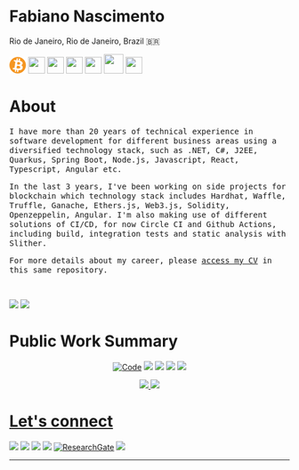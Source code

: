 Fabiano Nascimento
===
Rio de Janeiro, Rio de Janeiro, Brazil 🇧🇷

<img src="blockchain.png" width="30" height="30" /> <img src="https://cdn.jsdelivr.net/gh/devicons/devicon/icons/solidity/solidity-original.svg" width="30" height="30" />  <img src="https://cdn.jsdelivr.net/gh/devicons/devicon/icons/nodejs/nodejs-original.svg" width="30" height="30" />  <img src="https://cdn.jsdelivr.net/gh/devicons/devicon/icons/typescript/typescript-original.svg" width="30" height="30" /> <img src="https://cdn.jsdelivr.net/gh/devicons/devicon/icons/angularjs/angularjs-original.svg" width="30" height="30" /> <img src="https://cdn.jsdelivr.net/gh/devicons/devicon/icons/kubernetes/kubernetes-plain.svg" width="35" height="35" />  <img src="https://cdn.jsdelivr.net/gh/devicons/devicon/icons/azure/azure-original.svg" width="30" height="30" />



# About

<samp>I have more than 20 years of technical experience in software development for different business areas using a diversified technology stack, such as .NET, C#, J2EE, Quarkus, Spring Boot, Node.js, Javascript, React, Typescript, Angular etc.</samp>

<samp>In the last 3 years, I've been working on side projects for blockchain which technology stack includes Hardhat, Waffle, Truffle, Ganache, Ethers.js, Web3.js, Solidity, Openzeppelin, Angular. I'm also making use of different solutions of CI/CD, for now Circle CI and Github Actions, including build, integration tests and static analysis with Slither.</samp>

<samp>For more details about my career, please [access my CV](./CV.md) in this same repository.</samp>

<br/>
  
<img src="https://komarev.com/ghpvc/?username=fabianorodrigo&style=flat-square"> <img src="https://img.shields.io/github/last-commit/fabianorodrigo/fabianorodrigo/main?label=Last%20updated&style=flat-square">

# Public Work Summary

<p align="center">
<a href="https://github.com/fabianorodrigo?tab=repositories" target="_blank"><img alt="Code" src="https://img.shields.io/badge/-All Repos-000000?style=flat-square&logo=Plex&logoColor=white"></a>
<a href="https://github.com/stars/fabianorodrigo/lists/web-3-0" target="_blank"><img src="https://img.shields.io/badge/Web 3.0-3C3C3D?style=flat-square&logo=Ethereum&logoColor=white" target="_blank"></a>
<a href="https://github.com/stars/fabianorodrigo/lists/node-js" target="_blank"><img src="https://img.shields.io/badge/Node.js-6DA55F?style=flat-square&logo=node.js&logoColor=white" target="_blank"></a>
<a href="https://github.com/stars/fabianorodrigo/lists/angular" target="_blank"><img src="https://img.shields.io/badge/Angular-%23DD0031.svg?style=flat-square&logo=angular&logoColor=white" target="_blank"></a>
<a href="https://github.com/stars/fabianorodrigo/lists/react" target="_blank"><img src="https://img.shields.io/badge/React-%2320232a.svg?style=flat-square&logo=react&logoColor=%2361DAFB" target="_blank"></a>
</p>

<div align="center">
<a href="https://github.com/fabianorodrigo">
<img height="180em" src="https://github-readme-stats.vercel.app/api/top-langs/?username=fabianorodrigo&layout=compact&langs_count=7&theme=dark&&hide=HTML"/>
<img height="180em" src="https://github-readme-stats.vercel.app/api?username=fabianorodrigo&show_icons=true&theme=dark&include_all_commits=true&count_private=true"/>
</div>

 

# Let's connect

<div>
<a href="https://www.linkedin.com/in/fabiano-nascimento-web3" target="_blank"><img src="https://img.shields.io/badge/-LinkedIn-%230077B5?style=for-the-badge&logo=linkedin&logoColor=white" target="_blank"></a>
<a href="https://www.twitter.com/contratosintel" target="_blank"><img src="https://img.shields.io/badge/-Twitter-%231DA1F2?style=for-the-badge&logo=twitter&logoColor=white" target="_blank"></a>
<a href="https://ethereum.stackexchange.com/users/86152/fabiano" target="_blank"><img src="https://img.shields.io/badge/-Stack%20Exchange-1E5297?style=for-the-badge&logo=Stack-Exchange&logoColor=white" target="_blank"></a>
<a href="https://stackoverflow.com/users/3767843/fabiano" target="_blank"><img src="https://img.shields.io/badge/-Stackoverflow-FE7A16?style=for-the-badge&logo=stack-overflow&logoColor=white" target="_blank"></a>
<a href="https://www.researchgate.net/profile/Fabiano-Nascimento-3" target="_blank"><img alt="ResearchGate" src="https://img.shields.io/badge/-ResearchGate-00CCBB?style=for-the-badge&logo=ResearchGate&logoColor=white"></a>
<a href="https://instagram.com/fabianorodrigo7" target="_blank"><img src="https://img.shields.io/badge/-Instagram-%23E4405F?style=for-the-badge&logo=instagram&logoColor=white" target="_blank"></a>
</div>
  
  <hr>



